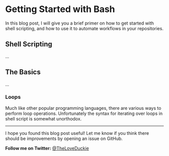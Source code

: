 # Getting Started with Bash

In this blog post, I will give you a brief primer on how to get started with shell scripting, and how to use it to automate workflows in your repositories.

## Shell Scripting

...

## The Basics

...

### Loops

Much like other popular programming languages, there are various ways to perform loop operations. Unfortunately the syntax for iterating over loops in shell script is somewhat unorthodox.

---

I hope you found this blog post useful! Let me know if you think there should be improvements by opening an issue on GitHub.

**Follow me on Twitter:** [@TheLoveDuckie](https://twitter.com/theloveduckie)

